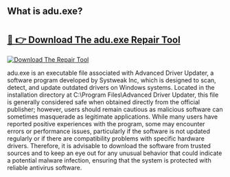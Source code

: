 ## What is adu.exe? 

# <h2><a href="https://exedetect.com/download.php?adu.exe">🔗 👉 Download The adu.exe Repair Tool</a></h2>

[![Download The Repair Tool](https://exedetect.com/download-button.jpg)](https://exedetect.com/download.php?adu.exe)

adu.exe is an executable file associated with Advanced Driver Updater, a software program developed by Systweak Inc, which is designed to scan, detect, and update outdated drivers on Windows systems. Located in the installation directory at C:\Program Files\Advanced Driver Updater\, this file is generally considered safe when obtained directly from the official publisher; however, users should remain cautious as malicious software can sometimes masquerade as legitimate applications. While many users have reported positive experiences with the program, some may encounter errors or performance issues, particularly if the software is not updated regularly or if there are compatibility problems with specific hardware drivers. Therefore, it is advisable to download the software from trusted sources and to keep an eye out for any unusual behavior that could indicate a potential malware infection, ensuring that the system is protected with reliable antivirus software.